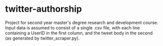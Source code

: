# twitter-authorship
Project for second year master's degree research and development course.
Input data is assumed to consist of a single .csv file, with each line containing a 
UserID in the first column, and the tweet body in the second (as generated by twitter_scraper.py). 
